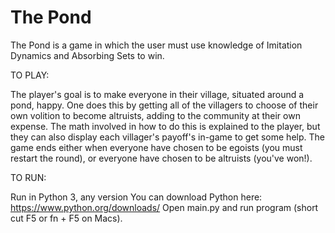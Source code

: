 # The Pond
The Pond is a game in which the user must use knowledge of Imitation Dynamics and Absorbing Sets to win.

TO PLAY:

The player's goal is to make everyone in their village, situated around a pond, happy. 
One does this by getting all of the villagers to choose of their own volition to become altruists, adding to the community at their own expense.
The math involved in how to do this is explained to the player, but they can also display each villager's payoff's in-game to get some help.
The game ends either when everyone have chosen to be egoists (you must restart the round), or everyone have chosen to be altruists (you've won!).


TO RUN:

Run in Python 3, any version
You can download Python here: https://www.python.org/downloads/
Open main.py and run program (short cut F5 or fn + F5 on Macs).

